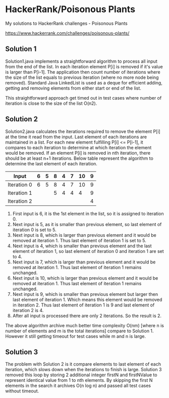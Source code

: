 # HackerRank/Poisonous Plants
My solutions to HackerRank challenges - Poisonous Plants

https://www.hackerrank.com/challenges/poisonous-plants/

## Solution 1
Solution1.java implements a straightforward algorithm to process all input from the end of the list. In each iteration element P[i] is removed if it's value is larger than P[i-1]. The application then count number of iterations where the size of the list equals to previous iteration (where no more node being removed). Standard Java LinkedList is used as a deque for efficient adding, getting and removing elements from either start or end of the list.  

This straightforward approach get timed out in test cases where number of iteration is close to the size of the list O(n2).

## Solution 2
Solution2.java calculates the iterations required to remove the element P[i] at the time it read from the input. Last element of each iterations are maintained in a list. For each new element fulfilling P[i] <= P[i-1], it compares to each iteration to determine at which iteration the element would be removed. If an element P[i] is removed in nth iteration, there should be at least n+1 iterations. Below table represent the algorithm to determine the last element of each iteration.

| Input | 6 | 5 | 8 | 4 | 7 | 10 | 9 |
| --- | --- | --- | --- | --- | --- | --- | --- |
| Iteration 0 | 6 | 5 | 8 | 4 | 7 | 10 | 9 |
| Iteration 1 |   |   | 5 | 4 | 4 | 4 | 9 |
| Iteration 2 |   |   |   |   |   |   | 4 |

1. First input is 6, it is the 1st element in the list, so it is assigned to iteration 0.
1. Next input is 5, as it is smaller than previous element, so last element of iteration 0 is set to 5.
1. Next input is 8, which is larger than previous element and it would be removed at iteration 1. Thus last element of iteration 1 is set to 5.
1. Next input is 4, which is smaller than previous element and the last element of iteration 1, so last element of iteration 0 and iteration 1 are set to 4.
1. Next input is 7, which is larger than previous element and it would be removed at iteration 1. Thus last element of iteration 1 remains unchanged.
1. Next input is 10, which is larger than previous element and it would be removed at iteration 1. Thus last element of iteration 1 remains unchanged.
1. Next input is 9, which is smaller than previous element but larger then last element of iteration 1. Which means this element would  be removed in iteration 2. Thus last element of iteration 1 is 9 and last element of iteration 2 is 4.
1. After all input is processed there are only 2 iterations. So the result is 2.

The above algorithm archive much better time complexity O(nm) [where n is number of elements and m is the total iterations] compare to Solution 1. However it still getting timeout for test cases while m and n is large.

## Solution 3
The problem with Solution 2 is it compare elements to last element of each iteration, which slows down when the iterations to finish is large. Solution 3 removed this loop by storing 2 additional integer firstN and firstNValue to represent identical value from 1 to nth elements. By skipping the first N elements in the search it archives O(n log n) and passed all test cases without timeout.
